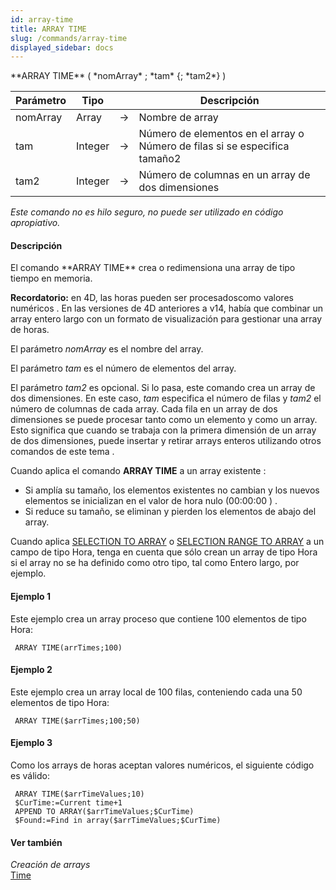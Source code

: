 ```yaml
---
id: array-time
title: ARRAY TIME
slug: /commands/array-time
displayed_sidebar: docs
---
```


<!--REF #_command_.ARRAY TIME.Syntax-->**ARRAY TIME** ( *nomArray* ; *tam* {; *tam2*} )<!-- END REF-->
<!--REF #_command_.ARRAY TIME.Params-->
| Parámetro | Tipo |  | Descripción |
| --- | --- | --- | --- |
| nomArray | Array | &#8594;  | Nombre de array |
| tam | Integer | &#8594;  | Número de elementos en el array o Número de filas si se especifica tamaño2 |
| tam2 | Integer | &#8594;  | Número de columnas en un array de dos dimensiones |

<!-- END REF-->

*Este comando no es hilo seguro, no puede ser utilizado en código apropiativo.*


#### Descripción 

<!--REF #_command_.ARRAY TIME.Summary-->El comando **ARRAY TIME** crea o redimensiona una array de tipo tiempo en memoria.<!-- END REF-->

**Recordatorio:** en 4D, las horas pueden ser procesados ​​como valores numéricos . En las versiones de 4D anteriores a v14, había que combinar un array entero largo con un formato de visualización para gestionar una array de horas.  
  
El parámetro *nomArray* es el nombre del array.  
  
El parámetro *tam* es el número de elementos del array.  
  
El parámetro *tam2* es opcional. Si lo pasa, este comando crea un array de dos dimensiones. En este caso, *tam* especifica el número de filas y *tam2* el número de columnas de cada array. Cada fila en un array de dos dimensiones se puede procesar tanto como un elemento y como un array. Esto significa que cuando se trabaja con la primera dimensión de un array de dos dimensiones, puede insertar y retirar arrays enteros utilizando otros comandos de este tema .  
  
Cuando aplica el comando **ARRAY TIME** a un array existente :

* Si amplía su tamaño, los elementos existentes no cambian y los nuevos elementos se inicializan en el valor de hora nulo (00:00:00 ) .
* Si reduce su tamaño, se eliminan y pierden los elementos de abajo del array.

Cuando aplica [SELECTION TO ARRAY](selection-to-array.md) o [SELECTION RANGE TO ARRAY](selection-range-to-array.md) a un campo de tipo Hora, tenga en cuenta que sólo crean un array de tipo Hora si el array no se ha definido como otro tipo, tal como Entero largo, por ejemplo.

#### Ejemplo 1 

Este ejemplo crea un array proceso que contiene 100 elementos de tipo Hora:

```4d
 ARRAY TIME(arrTimes;100)
```

#### Ejemplo 2 

Este ejemplo crea un array local de 100 filas, conteniendo cada una 50 elementos de tipo Hora:

```4d
 ARRAY TIME($arrTimes;100;50)
```

#### Ejemplo 3 

Como los arrays de horas aceptan valores numéricos, el siguiente código es válido:

```4d
 ARRAY TIME($arrTimeValues;10)
 $CurTime:=Current time+1
 APPEND TO ARRAY($arrTimeValues;$CurTime)
 $Found:=Find in array($arrTimeValues;$CurTime)
```

#### Ver también 

*Creación de arrays*  
[Time](time.md)  